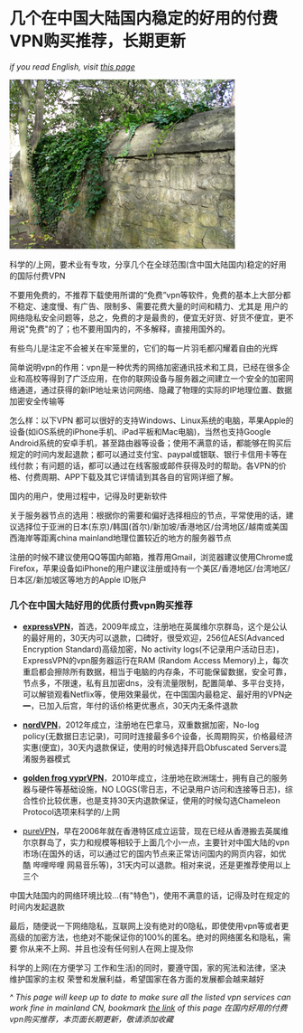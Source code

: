 # 几个在中国大陆国内稳定的好用的付费VPN购买推荐，长期更新

*if you read English, visit [this page](https://topvpn.github.io/china)*

![在中国能用的好用的稳定的快速的优质的可靠的国外付费VPN推荐 科学上网 翻墙， top vpn working fine in china mainland，大陸穩定的vpn購買推薦，电脑游戏vpn，好用的游戏加速器推荐，可靠的 安全的 vpn 购买 推荐，"价格" "试用" "比较" "哪个好用" "netflix中国"](https://raw.githubusercontent.com/0dg/abc/master/cn-wall.png "墙")

科学的/上网，要术业有专攻，分享几个在全球范围(含中国大陆国内)稳定的好用的国际付费VPN

不要用免费的，不推荐下载使用所谓的“免费”vpn等软件，免费的基本上大部分都不稳定、速度慢、有广告、限制多、需要花费大量的时间和精力、尤其是 用户的网络隐私安全问题等，总之，免费的才是最贵的，便宜无好货、好货不便宜，更不用说"免费"的了；也不要用国内的，不多解释，直接用国外的。

有些鸟儿是注定不会被关在牢笼里的，它们的每一片羽毛都闪耀着自由的光辉

简单说明vpn的作用：vpn是一种优秀的网络加密通讯技术和工具，已经在很多企业和高校等得到了广泛应用，在你的联网设备与服务器之间建立一个安全的加密网络通道，通过获得的新IP地址来访问网络、隐藏了物理的实际的IP地理位置、数据加密安全传输等

怎么样：以下VPN 都可以很好的支持Windows、Linux系统的电脑，苹果Apple的设备(如iOS系统的iPhone手机、iPad平板和Mac电脑)，当然也支持Google Android系统的安卓手机，甚至路由器等设备；使用不满意的话，都能够在购买后规定的时间内发起退款；都可以通过支付宝、paypal或银联、银行卡信用卡等在线付款；有问题的话，都可以通过在线客服或邮件获得及时的帮助。各VPN的价格、付费周期、APP下载及其它详情请到其各自的官网详细了解。

国内的用户，使用过程中，记得及时更新软件

关于服务器节点的选用：根据你的需要和偏好选择相应的节点，平常使用的话，建议选择位于亚洲的日本(东京)/韩国(首尔)/新加坡/香港地区/台湾地区/越南或美国西海岸等距离china mainland地理位置较近的地方的服务器节点

注册的时候不建议使用QQ等国内邮箱，推荐用Gmail，浏览器建议使用Chrome或Firefox，苹果设备如iPhone的用户建议注册或持有一个美区/香港地区/台湾地区/日本区/新加坡区等地方的Apple ID账户

### 几个在中国大陆好用的优质付费vpn购买推荐

+ [**expressVPN**](http://tiny.cc/good6a)，首选，2009年成立，注册地在英属维尔京群岛，这个是公认的最好用的，30天内可以退款，口碑好，很受欢迎，256位AES(Advanced Encryption Standard)高级加密，No activity logs(不记录用户活动日志)，ExpressVPN的vpn服务器运行在RAM (Random Access Memory)上，每次重启都会擦除所有数据，相当于电脑的内存条，不可能保留数据，安全可靠，节点多，不限速，私有且加密dns，没有流量限制，配置简单、多平台支持，可以解锁观看Netflix等，使用效果最优，在中国国内最稳定、最好用的VPN~~之一~~，已加入后宫，年付的话价格更优惠点，30天内无条件退款

+ [**nordVPN**](https://go.nordvpn.net/aff_c?offer_id=15&aff_id=13110)，2012年成立，注册地在巴拿马，双重数据加密，No-log policy(无数据日志记录)，可同时连接最多6个设备，长周期购买，价格最经济实惠(便宜)，30天内退款保证，使用的时候选择开启Obfuscated Servers混淆服务器模式

+ [**golden frog vyprVPN**](http://powerhouse.go2cloud.org/aff_c?offer_id=174&aff_id=3008)，2010年成立，注册地在欧洲瑞士，拥有自己的服务器与硬件等基础设施，NO LOGS(零日志，不记录用户访问和连接等日志)，综合性价比较优惠，也是支持30天内退款保证，使用的时候勾选Chameleon Protocol选项来科学的/上网

+ [pureVPN](https://billing.purevpn.com/aff.php?aff=35614)，早在2006年就在香港特区成立运营，现在已经从香港搬去英属维尔京群岛了，实力和规模等相较于上面几个小一点，主要针对中国大陆的vpn市场(在国外的话，可以通过它的国内节点来正常访问国内的网页内容，如优酷 哔哩哔哩 网易音乐等)，31天内可以退款。相对来说，还是更推荐使用以上三个

中国大陆国内的网络环境比较…(有"特色")，使用不满意的话，记得及时在规定的时间内发起退款

最后，随便说一下网络隐私，互联网上没有绝对的0隐私，即使使用vpn等或者更高级的加密方法，也绝对不能保证你的100%的匿名。绝对的网络匿名和隐私，需要 你从来不上网、并且也没有任何别人在网上提及你

科学的上网(在方便学习 工作和生活)的同时，要遵守国，家的宪法和法律，坚决维护国家的主权 荣誉和发展利益，希望国家在各方面的发展都会越来越好

*^ This page will keep up to date to make sure all the listed vpn services can work fine in mainland CN, bookmark [the link](https://topvpn.github.io) of this page 在国内好用的付费vpn购买推荐，本页面长期更新，敬请添加收藏*
